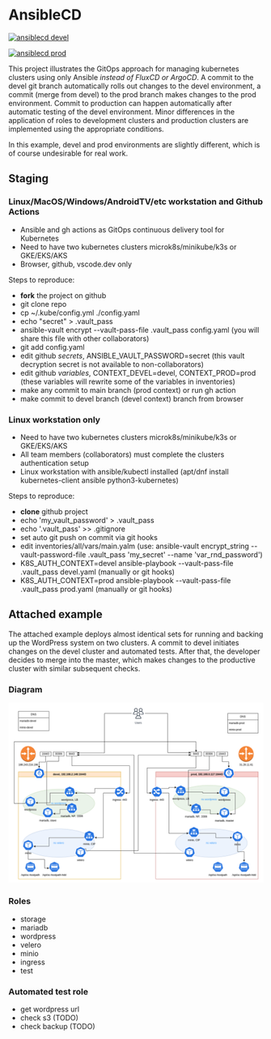 # AnsibleCD

[![ansiblecd devel](https://github.com/skosachiov/ansiblecd/actions/workflows/devel.yml/badge.svg)](https://github.com/skosachiov/ansiblecd/actions/workflows/devel.yml)

[![ansiblecd prod](https://github.com/skosachiov/ansiblecd/actions/workflows/prod.yml/badge.svg)](https://github.com/skosachiov/ansiblecd/actions/workflows/prod.yml)

This project illustrates the GitOps approach for managing kubernetes clusters using only Ansible *instead of FluxCD or ArgoCD*. A commit to the devel git branch automatically rolls out changes to the devel environment, a commit (merge from devel) to the prod branch makes changes to the prod environment. Commit to production can happen automatically after automatic testing of the devel environment. Minor differences in the application of roles to development clusters and production clusters are implemented using the appropriate conditions.

In this example, devel and prod environments are slightly different, which is of course undesirable for real work.

## Staging

### Linux/MacOS/Windows/AndroidTV/etc workstation and Github Actions

- Ansible and gh actions as GitOps continuous delivery tool for Kubernetes
- Need to have two kubernetes clusters microk8s/minikube/k3s or GKE/EKS/AKS
- Browser, github, vscode.dev only

Steps to reproduce:

- **fork** the project on github
- git clone repo
- cp ~/.kube/config.yml ./config.yaml
- echo "secret" > .vault_pass
- ansible-vault encrypt --vault-pass-file .vault_pass config.yaml (you will share this file with other collaborators)
- git add config.yaml
- edit github *secrets*, ANSIBLE_VAULT_PASSWORD=secret (this vault decryption secret is not available to non-collaborators)
- edit github *variables*, CONTEXT_DEVEL=devel, CONTEXT_PROD=prod (these variables will rewrite some of the variables in inventories)
- make any commit to main branch (prod context) or run gh action
- make commit to devel branch (devel context) branch from browser

### Linux workstation only

- Need to have two kubernetes clusters microk8s/minikube/k3s or GKE/EKS/AKS
- All team members (collaborators) must complete the clusters authentication setup
- Linux workstation with ansible/kubectl installed (apt/dnf install kubernetes-client ansible python3-kubernetes)

Steps to reproduce:

- **clone** github project
- echo 'my_vault_password' > .vault_pass
- echo '.vault_pass' >> .gitignore
- set auto git push on commit via git hooks
- edit inventories/all/vars/main.yalm (use: ansible-vault encrypt_string --vault-password-file .vault_pass 'my_secret' --name 'var_rnd_password')
- K8S_AUTH_CONTEXT=devel ansible-playbook --vault-pass-file .vault_pass devel.yaml (manually or git hooks)
- K8S_AUTH_CONTEXT=prod ansible-playbook --vault-pass-file .vault_pass prod.yaml (manually or git hooks)

## Attached example

The attached example deploys almost identical sets for running and backing up the WordPress system on two clusters. A commit to devel initiates changes on the devel cluster and automated tests. After that, the developer decides to merge into the master, which makes changes to the productive cluster with similar subsequent checks.

### Diagram

![diagram](./ansiblecd.png)

### Roles

- storage
- mariadb
- wordpress
- velero
- minio
- ingress
- test

### Automated test role

- get wordpress url
- check s3 (TODO)
- check backup (TODO)
